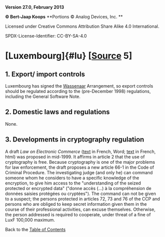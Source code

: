 **Version 27.0, February 2013**

**© Bert-Jaap Koops**
**Portions © Analog Devices, Inc. **  

Licensed under Creative Commons Attribution Share Alike 4.0 International.

SPDX-License-Identifier: CC-BY-SA-4.0

# [Luxembourg]{#lu} \[[Source](cls-srce.htm) 5\]

## 1. Export/ import controls  
Luxembourg has signed the [Wassenaar](#Wassenaar) Arrangement, so export
controls should be regulated according to the (pre-December 1998)
regulations, including the General Software Note.

## 2. Domestic laws and regulations  
None.

## 3. Developments in cryptography regulation  
A draft *Law on Electronic Commerce* ([text](http://www.etat.lu/ECO/) in
French, Word; [text](http://www.telepathic.com/lux) in French, html) was
proposed in mid-1999. It affirms in article 2 that the use of
cryptography is free. Because cryptography is one of the major problems
for law enforcement, the draft proposes a new article 66-1 in the Code
of Criminal Procedure. The investigating judge (and only he) can command
someone whom he considers to have a specific knowledge of the
encryption, to give him access to the \"understanding of the seized
protected or encrypted data\" (\"donne accès (\...) à la compréhension
de données saisies protégées ou cryptées\"). The command can not be
given to a suspect; the persons protected in articles 72, 73 and 76 of
the CCP and persons who are obliged to keep secret information given
them in the course of their professional activities, can excuse
themselves. Otherwise, the person addressed is required to cooperate,
under threat of a fine of LuxF 100,000 maximum.

Back to the [Table of Contents](index.md)
